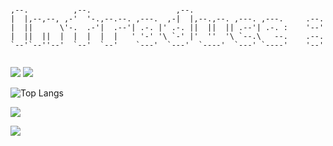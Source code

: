 ```                                        
                                                                          
,--.          ,--.                   ,--.                                 
|  |,--,--, ,-'  '-.,--.--. ,---.  ,-|  |,--.,--. ,---. ,---.     .--.    
|  ||      \'-.  .-'|  .--'| .-. |' .-. ||  ||  || .--'| .-. :    '--'    
|  ||  ||  |  |  |  |  |   ' '-' '\ `-' |'  ''  '\ `--.\   --.    .--.    
`--'`--''--'  `--'  `--'    `---'  `---'  `----'  `---' `----'    '--'    
                                                                          
```
![](https://badgen.net/badge/icon/MacOS?icon=apple&label) ![](https://badgen.net/github/contributors/Chen-RT/Chen-RT)

![Top Langs](https://github-readme-stats.vercel.app/api/top-langs/?username=Chen-RT&layout=compact&theme=normal)

![](https://github-readme-stats.vercel.app/api?username=Chen-RT&show_icons=true&theme=transparent)

![](https://github-readme-activity-graph.vercel.app/graph?username=Chen-RT&theme=vue)
